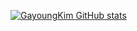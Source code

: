 [![GayoungKim GitHub stats](https://github-readme-stats.vercel.app/api?username=GayoungKim&show_icons=true&theme=nightowl)](https://github.com/JUGGUM/github-readme-stats)
